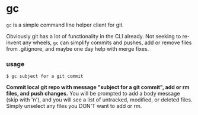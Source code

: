 # gc  
  
`gc` is a simple command line helper client for git.  
  
Obviously git has a lot of functionality in the CLI already. Not seeking to re-invent any wheels, `gc` can simplify commits and pushes, add or remove files from .gitignore, and maybe one day help with merge fixes.  
  
### usage  
  
`$ gc subject for a git commit`  
  
**Commit local git repo with message "subject for a git commit", add or rm files, and push changes.** You will be prompted to add a body message (skip with 'n'), and you will see a list of untracked, modified, or deleted files. Simply unselect any files you DON'T want to add or rm.  

